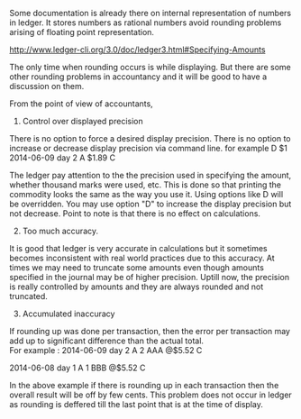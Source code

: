  
Some documentation is  already there on internal representation of numbers in ledger. It stores numbers as rational numbers avoid rounding problems arising of floating point representation.

http://www.ledger-cli.org/3.0/doc/ledger3.html#Specifying-Amounts

The only time when rounding occurs is while displaying. But there are some other rounding problems in accountancy and it will be good to have a discussion on them.

From the point of view of accountants,

1.  Control over displayed precision

There is no option to force a desired display precision. There is no option to increase or decrease display precision via command line.
for example 
D $1
2014-06-09 day 2
  A		$1.89
  C	
  
The ledger pay attention to the  the precision used in specifying the amount, whether thousand marks were used, etc. This is done so that printing the commodity looks the same as the way you use it. Using options like D will be overridden.
You may use option "D" to increase the display precision but not decrease. Point to note is that there is no effect on calculations.


2. Too much accuracy.

It is good that ledger is very accurate in calculations but it sometimes becomes inconsistent with real world practices due to this accuracy. At times we may need to truncate some amounts even though amounts specified in the journal may be of higher precision. Uptill now, the precision is really controlled by amounts and they are always rounded and not truncated.


3. Accumulated inaccuracy

If rounding up was done per transaction, then the error per transaction may add up to significant difference than the actual total.   
  For example :
2014-06-09 day 2
  A		2 AAA @$5.52
  C	
  
2014-06-08 day 1
  A		1 BBB @$5.52
  C
  
In the above example if there is rounding up in each transaction then the overall result will be off by few cents.
This problem does not occur in ledger as rounding is deffered till the last point that is at the time of display.
  